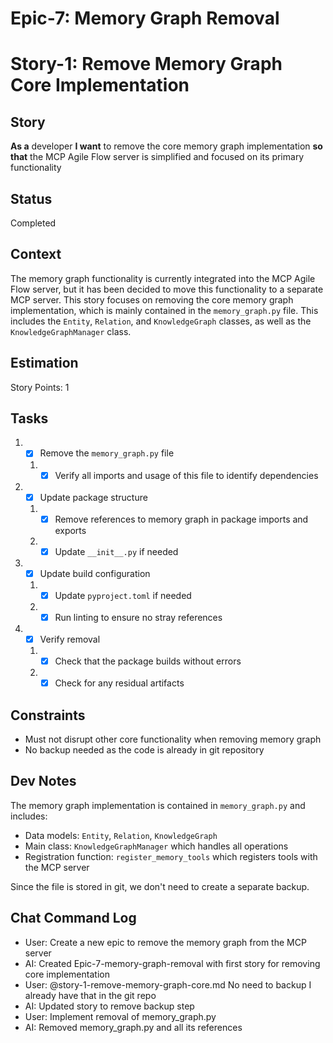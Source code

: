 # Epic-7: Memory Graph Removal
# Story-1: Remove Memory Graph Core Implementation

## Story

**As a** developer
**I want** to remove the core memory graph implementation
**so that** the MCP Agile Flow server is simplified and focused on its primary functionality

## Status

Completed

## Context

The memory graph functionality is currently integrated into the MCP Agile Flow server, but it has been decided to move this functionality to a separate MCP server. This story focuses on removing the core memory graph implementation, which is mainly contained in the `memory_graph.py` file. This includes the `Entity`, `Relation`, and `KnowledgeGraph` classes, as well as the `KnowledgeGraphManager` class.

## Estimation

Story Points: 1

## Tasks

1. - [x] Remove the `memory_graph.py` file
   1. - [x] Verify all imports and usage of this file to identify dependencies

2. - [x] Update package structure
   1. - [x] Remove references to memory graph in package imports and exports
   2. - [x] Update `__init__.py` if needed

3. - [x] Update build configuration
   1. - [x] Update `pyproject.toml` if needed
   2. - [x] Run linting to ensure no stray references

4. - [x] Verify removal
   1. - [x] Check that the package builds without errors
   2. - [x] Check for any residual artifacts

## Constraints

- Must not disrupt other core functionality when removing memory graph
- No backup needed as the code is already in git repository

## Dev Notes

The memory graph implementation is contained in `memory_graph.py` and includes:

- Data models: `Entity`, `Relation`, `KnowledgeGraph`
- Main class: `KnowledgeGraphManager` which handles all operations
- Registration function: `register_memory_tools` which registers tools with the MCP server

Since the file is stored in git, we don't need to create a separate backup.

## Chat Command Log

- User: Create a new epic to remove the memory graph from the MCP server
- AI: Created Epic-7-memory-graph-removal with first story for removing core implementation
- User: @story-1-remove-memory-graph-core.md No need to backup I already have that in the git repo
- AI: Updated story to remove backup step
- User: Implement removal of memory_graph.py
- AI: Removed memory_graph.py and all its references